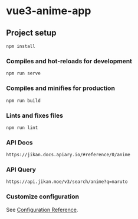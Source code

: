 # vue3-anime-app

## Project setup
```
npm install
```

### Compiles and hot-reloads for development
```
npm run serve
```

### Compiles and minifies for production
```
npm run build
```

### Lints and fixes files
```
npm run lint
```

### API Docs
```
https://jikan.docs.apiary.io/#reference/0/anime

```

### API Query
```
https://api.jikan.moe/v3/search/anime?q=naruto

```



### Customize configuration
See [Configuration Reference](https://cli.vuejs.org/config/).
